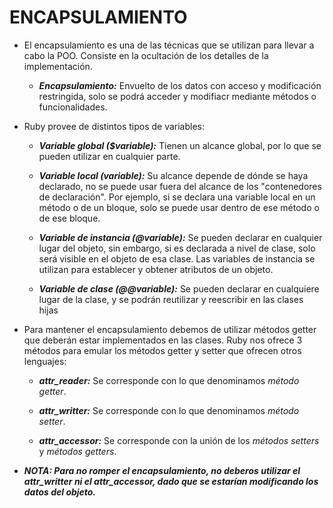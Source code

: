 # ENCAPSULAMIENTO

* El encapsulamiento es una de las técnicas que se utilizan para llevar a cabo la POO. Consiste en la ocultación de los detalles de la implementación.

	* ***Encapsulamiento:*** Envuelto de los datos con acceso y modificación restringida, solo se podrá acceder y modifiacr mediante métodos o funcionalidades.


* Ruby provee de distintos tipos de variables:

	* ***Variable global ($variable):*** Tienen un alcance global, por  lo que se pueden utilizar en cualquier parte.
	
    * ***Variable local (variable):*** Su alcance depende de dónde se haya declarado, no se puede usar fuera del alcance de los "contenedores de declaración". Por ejemplo, si se declara una variable local en un método o de un bloque, solo se puede usar dentro de ese método o de ese bloque.
	
    * ***Variable de instancia (@variable):*** Se pueden declarar en cualquier lugar del objeto, sin embargo, si es declarada a nivel de clase, solo será visible en el objeto de esa clase. Las variables de instancia se utilizan para establecer y obtener atributos de un objeto.
    
    * ***Variable de clase (@@variable):*** Se pueden declarar en cualquiere lugar de la clase, y se podrán reutilizar y reescribir en las clases hijas

* Para mantener el encapsulamiento debemos de utilizar métodos getter que deberán estar implementados en las clases. Ruby nos ofrece 3 métodos para emular los métodos getter y setter que ofrecen otros lenguajes:

    * ***attr_reader:*** Se corresponde con lo  que denominamos *método getter*.

	* ***attr_writter:*** Se corresponde con lo  que denominamos *método setter*.

	* ***attr_accessor:*** Se corresponde con la unión de los *métodos setters* y *métodos getters*.
	 
* ***NOTA: Para no romper el  encapsulamiento, no deberos utilizar el attr_writter ni el attr_accessor, dado que se estarían modificando los datos del objeto.***
